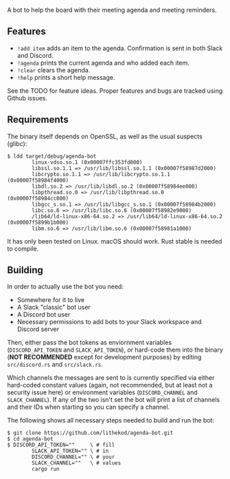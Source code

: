 A bot to help the board with their meeting agenda and meeting
reminders.

## Features

- `!add item` adds an item to the agenda. Confirmation is sent in both Slack and
  Discord.
- `!agenda` prints the current agenda and who added each item.
- `!clear` clears the agenda.
- `!help` prints a short help message.

See the TODO for feature ideas. Proper features and bugs are tracked using
Github issues.

## Requirements

The binary itself depends on OpenSSL, as well as the usual suspects (glibc):

```
$ ldd target/debug/agenda-bot
        linux-vdso.so.1 (0x00007ffc353fd000)
        libssl.so.1.1 => /usr/lib/libssl.so.1.1 (0x00007f58987d2000)
        libcrypto.so.1.1 => /usr/lib/libcrypto.so.1.1 (0x00007f58984f4000)
        libdl.so.2 => /usr/lib/libdl.so.2 (0x00007f58984ee000)
        libpthread.so.0 => /usr/lib/libpthread.so.0 (0x00007f58984cc000)
        libgcc_s.so.1 => /usr/lib/libgcc_s.so.1 (0x00007f58984b2000)
        libc.so.6 => /usr/lib/libc.so.6 (0x00007f58982e9000)
        /lib64/ld-linux-x86-64.so.2 => /usr/lib64/ld-linux-x86-64.so.2 (0x00007f5899b1b000)
        libm.so.6 => /usr/lib/libm.so.6 (0x00007f58981a1000)
```

It has only been tested on Linux. macOS should work. Rust stable is needed to
compile.

## Building

In order to actually use the bot you need:

- Somewhere for it to live
- A Slack "classic" bot user
- A Discord bot user
- Necessary permissions to add bots to your Slack workspace and Discord server

Then, either pass the bot tokens as enviornment variables (`DISCORD_API_TOKEN`
and `SLACK_API_TOKEN`), or hard-code them into the binary (**NOT RECOMMENDED**
except for development purposes) by editing `src/discord.rs` and `src/slack.rs`.

Which channels the messages are sent to is currently specified via either
hard-coded constant values (again, not recommended, but at least not a security
issue here) or environment variables (`DISCORD_CHANNEL` and `SLACK_CHANNEL`). If
any of the two isn't set the bot will print a list of channels and their IDs
when starting so you can specify a channel.

The following shows all necessary steps needed to build and run the bot:

```shell
$ git clone https://github.com/lithekod/agenda-bot.git
$ cd agenda-bot
$ DISCORD_API_TOKEN=""     \ # fill
        SLACK_API_TOKEN="" \ # in
        DISCORD_CHANNEL="" \ # your
        SLACK_CHANNEL=""   \ # values
        cargo run
```

